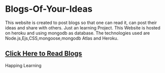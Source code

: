 # Blogs-Of-Your-Ideas
This website is created to post blogs so that one can read it, can post their ideas and share with others. 
Just an learning Project.
This Website is hosted on heroku and using mongodb as database.
The technologies used are Node.js,Ejs,CSS,mongoose,mongodb Atlas and Heroku.
## <a target="_blank" href="https://guarded-beach-53839.herokuapp.com/">Click Here to Read Blogs</a>
Happing Learning 
